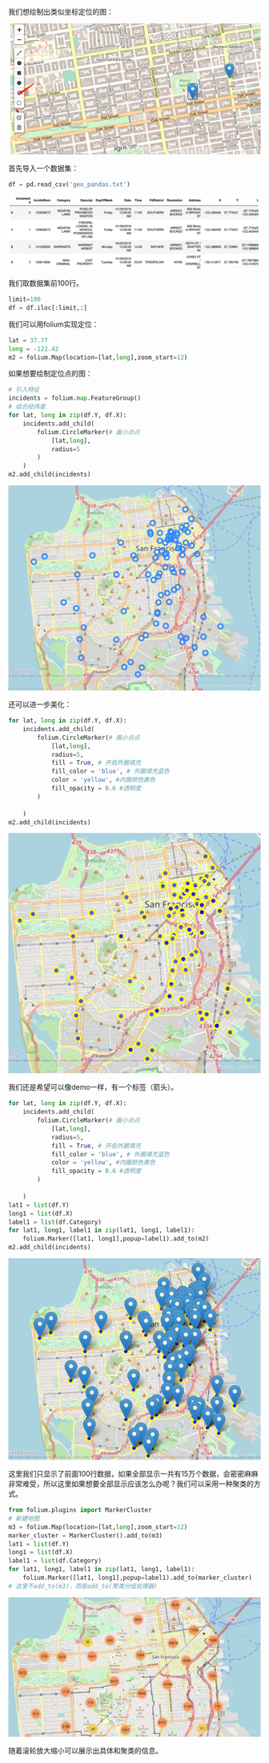 我们想绘制出类似坐标定位的图：

![img.png](img.png)

首先导入一个数据集：

```python
df = pd.read_csv('geo_pandas.txt')
```

![img_1.png](img_1.png)

我们取数据集前100行。

```python
limit=100
df = df.iloc[:limit,:]
```
我们可以用folium实现定位：

```python
lat = 37.77
long = -122.42
m2 = folium.Map(location=[lat,long],zoom_start=12)
```
如果想要绘制定位点的图：

```python
# 引入特征
incidents = folium.map.FeatureGroup()
# 组合经纬度
for lat, long in zip(df.Y, df.X):
    incidents.add_child(
        folium.CircleMarker(# 画小点点
            [lat,long],
            radius=5
        )
    )
m2.add_child(incidents)
```
![img_2.png](img_2.png)

还可以进一步美化：

```python
for lat, long in zip(df.Y, df.X):
    incidents.add_child(
        folium.CircleMarker(# 画小点点
            [lat,long],
            radius=5,
            fill = True, # 开启外圈填充
            fill_color = 'blue', # 外圈填充蓝色
            color = 'yellow', #内圈颜色黄色
            fill_opacity = 0.6 #透明度
        )
    
    )
m2.add_child(incidents)
```
![img_3.png](img_3.png)

我们还是希望可以像demo一样，有一个标签（箭头）。

```python
for lat, long in zip(df.Y, df.X):
    incidents.add_child(
        folium.CircleMarker(# 画小点点
            [lat,long],
            radius=5,
            fill = True, # 开启外圈填充
            fill_color = 'blue', # 外圈填充蓝色
            color = 'yellow', #内圈颜色黄色
            fill_opacity = 0.6 #透明度
        )
    
    )
lat1 = list(df.Y)
long1 = list(df.X)
label1 = list(df.Category)
for lat1, long1, label1 in zip(lat1, long1, label1):
    folium.Marker([lat1, long1],popup=label1).add_to(m2)
m2.add_child(incidents)
```
![img_4.png](img_4.png)

这里我们只显示了前面100行数据，如果全部显示一共有15万个数据，会密密麻麻非常难受，所以这里如果想要全部显示应该怎么办呢？我们可以采用一种聚类的方式。

```python
from folium.plugins import MarkerCluster
# 新建地图
m3 = folium.Map(location=[lat,long],zoom_start=12)
marker_cluster = MarkerCluster().add_to(m3)
lat1 = list(df.Y)
long1 = list(df.X)
label1 = list(df.Category)
for lat1, long1, label1 in zip(lat1, long1, label1):
    folium.Marker([lat1, long1],popup=label1).add_to(marker_cluster)
# 这里不add_to(m3)，而是add_to(聚类分组处理器)
```
![img_5.png](img_5.png)

随着滚轮放大缩小可以展示出具体和聚类的信息。